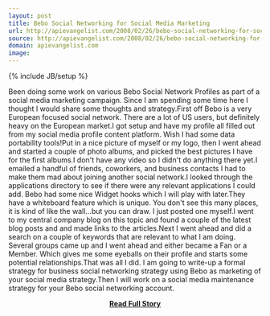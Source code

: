 ```yaml
---
layout: post
title: Bebo Social Networking for Social Media Marketing
url: http://apievangelist.com/2008/02/26/bebo-social-networking-for-social-media-marketing/
source: http://apievangelist.com/2008/02/26/bebo-social-networking-for-social-media-marketing/
domain: apievangelist.com
image: 
---
```

{% include JB/setup %}<p>Been doing some work on various Bebo Social Network Profiles as part of a social media marketing campaign.  Since I am spending some time here I thought I would share some thoughts and strategy.First off Bebo is a very European focused social network.  There are a lot of US users, but definitely heavy on the European market.I got setup and have my profile all filled out from my social media profile content platform.  Wish I had some data portability tools!Put in a nice picture of myself or my logo, then I went ahead and started a couple of photo albums, and picked the best pictures I have for the first albums.I don't have any video so I didn't do anything there yet.I emailed a handful of friends, coworkers, and business contacts I had to make them mad about joining another social network.I looked through the applications directory to see if there were any relevant applications I could add.  Bebo had some nice Widget hooks which I will play with later.They have a whiteboard feature which is unique.  You don't see this many places, it is kind of like the wall...but you can draw.  I just posted one myself.I went to my central company blog on this topic and found a couple of the latest blog posts and and made links to the articles.Next I went ahead and did a search on a couple of keywords that are relevant to what I am doing.  Several groups came up and I went ahead and either became a Fan or a Member.  Which gives me some eyeballs on their profile and starts some potential relationships.That was all I did.  I am going to write-up a formal strategy for business social networking strategy using Bebo as marketing of your social media strategy.Then I will work on a social media maintenance strategy for your Bebo social networking account.</p>
<center><p><a href="http://apievangelist.com/2008/02/26/bebo-social-networking-for-social-media-marketing/" style='padding:25px; font-sze:18px; font-weight: bold;'>Read Full Story</a></p></center>
